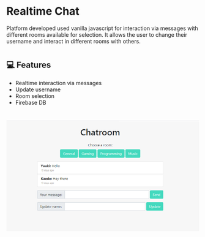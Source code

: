# Realtime Chat

Platform developed used vanilla javascript for interaction via messages with different rooms available for selection. It allows the user to change their username and interact in different rooms with others.

#

## 💻 Features

- Realtime interaction via messages
- Update username
- Room selection
- Firebase DB

#

!["Screenshot of main page"](/github/preview.png)
